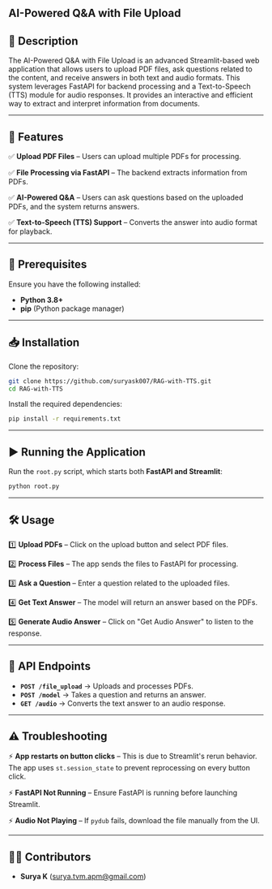 ## **AI-Powered Q&A with File Upload**

## **📌 Description**

The AI-Powered Q&A with File Upload is an advanced Streamlit-based web application that allows users to upload PDF files, ask questions related to the content, and receive answers in both text and audio formats. This system leverages FastAPI for backend processing and a Text-to-Speech (TTS) module for audio responses. It provides an interactive and efficient way to extract and interpret information from documents.

---

## **🚀 Features**

✅ **Upload PDF Files** – Users can upload multiple PDFs for processing.

✅ **File Processing via FastAPI** – The backend extracts information from PDFs.

✅ **AI-Powered Q&A** – Users can ask questions based on the uploaded PDFs, and the system returns answers.

✅ **Text-to-Speech (TTS) Support** – Converts the answer into audio format for playback.

---

## **🔧 Prerequisites**

Ensure you have the following installed:

- **Python 3.8+**
- **pip** (Python package manager)

---

## **📥 Installation**

Clone the repository:

```bash
git clone https://github.com/suryask007/RAG-with-TTS.git
cd RAG-with-TTS
```

Install the required dependencies:

```bash
pip install -r requirements.txt
```

---

## **▶️ Running the Application**

Run the `root.py` script, which starts both **FastAPI and Streamlit**:

```bash
python root.py
```

---

## **🛠️ Usage**

1️⃣ **Upload PDFs** – Click on the upload button and select PDF files.

2️⃣ **Process Files** – The app sends the files to FastAPI for processing.

3️⃣ **Ask a Question** – Enter a question related to the uploaded files.

4️⃣ **Get Text Answer** – The model will return an answer based on the PDFs.

5️⃣ **Generate Audio Answer** – Click on "Get Audio Answer" to listen to the response.

---

## **🔗 API Endpoints**

- **`POST /file_upload`** → Uploads and processes PDFs.
- **`POST /model`** → Takes a question and returns an answer.
- **`GET /audio`** → Converts the text answer to an audio response.

---

## **⚠️ Troubleshooting**

⚡ **App restarts on button clicks** – This is due to Streamlit's rerun behavior. The app uses `st.session_state` to prevent reprocessing on every button click.

⚡ **FastAPI Not Running** – Ensure FastAPI is running before launching Streamlit.

⚡ **Audio Not Playing** – If `pydub` fails, download the file manually from the UI.

---

## **👨‍💻 Contributors**

- **Surya K** (surya.tvm.apm@gmail.com)

